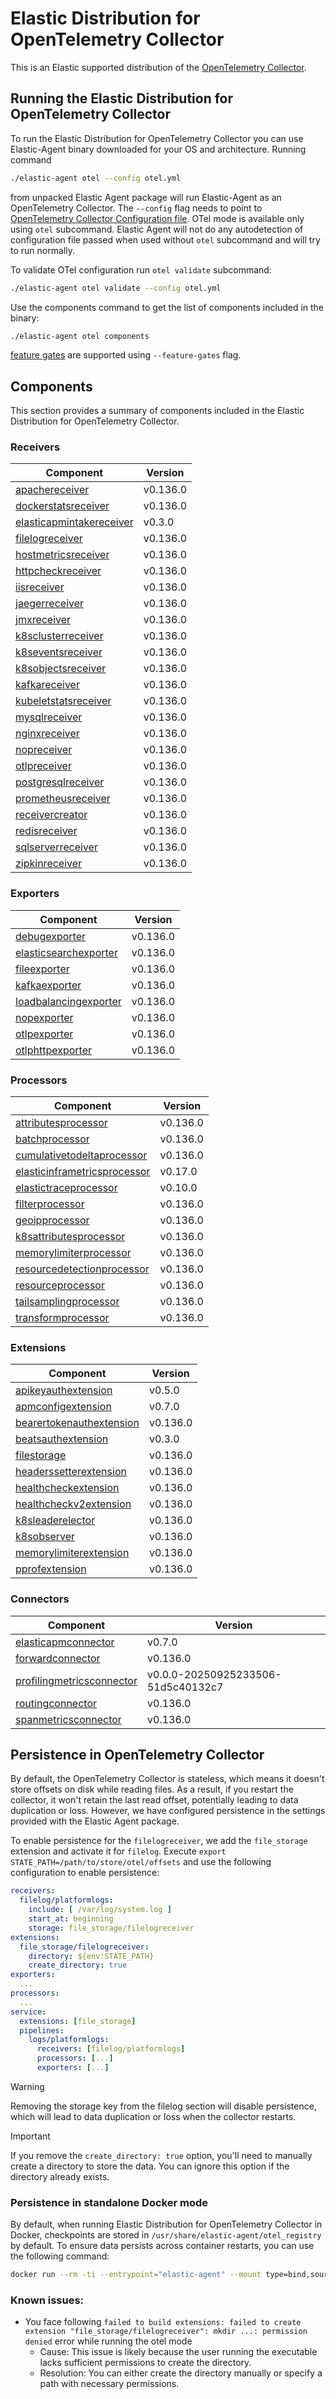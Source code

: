 # Elastic Distribution for OpenTelemetry Collector

This is an Elastic supported distribution of the [OpenTelemetry Collector](https://github.com/open-telemetry/opentelemetry-collector).

## Running the Elastic Distribution for OpenTelemetry Collector

To run the Elastic Distribution for OpenTelemetry Collector you can use Elastic-Agent binary downloaded for your OS and architecture.
Running command

```bash
./elastic-agent otel --config otel.yml
```

from unpacked Elastic Agent package will run Elastic-Agent as an OpenTelemetry Collector. The `--config` flag needs to point to [OpenTelemetry Collector Configuration file](https://opentelemetry.io/docs/collector/configuration/). OTel mode is available only using `otel` subcommand. Elastic Agent will not do any autodetection of configuration file passed when used without `otel` subcommand and will try to run normally.

To validate OTel configuration run `otel validate` subcommand:

```bash
./elastic-agent otel validate --config otel.yml
```

Use the components command to get the list of components included in the binary:

```bash
./elastic-agent otel components
```

[feature gates](https://github.com/open-telemetry/opentelemetry-collector/blob/main/featuregate/README.md#controlling-gates) are supported using `--feature-gates` flag.

## Components

This section provides a summary of components included in the Elastic Distribution for OpenTelemetry Collector.

### Receivers

| Component | Version |
|---|---|
| [apachereceiver](https://github.com/open-telemetry/opentelemetry-collector-contrib/blob/receiver/apachereceiver/v0.136.0/receiver/apachereceiver/README.md) | v0.136.0 |
| [dockerstatsreceiver](https://github.com/open-telemetry/opentelemetry-collector-contrib/blob/receiver/dockerstatsreceiver/v0.136.0/receiver/dockerstatsreceiver/README.md) | v0.136.0 |
| [elasticapmintakereceiver](https://github.com/elastic/opentelemetry-collector-components/blob/receiver/elasticapmintakereceiver/v0.3.0/receiver/elasticapmintakereceiver/README.md) | v0.3.0 |
| [filelogreceiver](https://github.com/open-telemetry/opentelemetry-collector-contrib/blob/receiver/filelogreceiver/v0.136.0/receiver/filelogreceiver/README.md) | v0.136.0 |
| [hostmetricsreceiver](https://github.com/open-telemetry/opentelemetry-collector-contrib/blob/receiver/hostmetricsreceiver/v0.136.0/receiver/hostmetricsreceiver/README.md) | v0.136.0 |
| [httpcheckreceiver](https://github.com/open-telemetry/opentelemetry-collector-contrib/blob/receiver/httpcheckreceiver/v0.136.0/receiver/httpcheckreceiver/README.md) | v0.136.0 |
| [iisreceiver](https://github.com/open-telemetry/opentelemetry-collector-contrib/blob/receiver/iisreceiver/v0.136.0/receiver/iisreceiver/README.md) | v0.136.0 |
| [jaegerreceiver](https://github.com/open-telemetry/opentelemetry-collector-contrib/blob/receiver/jaegerreceiver/v0.136.0/receiver/jaegerreceiver/README.md) | v0.136.0 |
| [jmxreceiver](https://github.com/open-telemetry/opentelemetry-collector-contrib/blob/receiver/jmxreceiver/v0.136.0/receiver/jmxreceiver/README.md) | v0.136.0 |
| [k8sclusterreceiver](https://github.com/open-telemetry/opentelemetry-collector-contrib/blob/receiver/k8sclusterreceiver/v0.136.0/receiver/k8sclusterreceiver/README.md) | v0.136.0 |
| [k8seventsreceiver](https://github.com/open-telemetry/opentelemetry-collector-contrib/blob/receiver/k8seventsreceiver/v0.136.0/receiver/k8seventsreceiver/README.md) | v0.136.0 |
| [k8sobjectsreceiver](https://github.com/open-telemetry/opentelemetry-collector-contrib/blob/receiver/k8sobjectsreceiver/v0.136.0/receiver/k8sobjectsreceiver/README.md) | v0.136.0 |
| [kafkareceiver](https://github.com/open-telemetry/opentelemetry-collector-contrib/blob/receiver/kafkareceiver/v0.136.0/receiver/kafkareceiver/README.md) | v0.136.0 |
| [kubeletstatsreceiver](https://github.com/open-telemetry/opentelemetry-collector-contrib/blob/receiver/kubeletstatsreceiver/v0.136.0/receiver/kubeletstatsreceiver/README.md) | v0.136.0 |
| [mysqlreceiver](https://github.com/open-telemetry/opentelemetry-collector-contrib/blob/receiver/mysqlreceiver/v0.136.0/receiver/mysqlreceiver/README.md) | v0.136.0 |
| [nginxreceiver](https://github.com/open-telemetry/opentelemetry-collector-contrib/blob/receiver/nginxreceiver/v0.136.0/receiver/nginxreceiver/README.md) | v0.136.0 |
| [nopreceiver](https://github.com/open-telemetry/opentelemetry-collector/blob/receiver/nopreceiver/v0.136.0/receiver/nopreceiver/README.md) | v0.136.0 |
| [otlpreceiver](https://github.com/open-telemetry/opentelemetry-collector/blob/receiver/otlpreceiver/v0.136.0/receiver/otlpreceiver/README.md) | v0.136.0 |
| [postgresqlreceiver](https://github.com/open-telemetry/opentelemetry-collector-contrib/blob/receiver/postgresqlreceiver/v0.136.0/receiver/postgresqlreceiver/README.md) | v0.136.0 |
| [prometheusreceiver](https://github.com/open-telemetry/opentelemetry-collector-contrib/blob/receiver/prometheusreceiver/v0.136.0/receiver/prometheusreceiver/README.md) | v0.136.0 |
| [receivercreator](https://github.com/open-telemetry/opentelemetry-collector-contrib/blob/receiver/receivercreator/v0.136.0/receiver/receivercreator/README.md) | v0.136.0 |
| [redisreceiver](https://github.com/open-telemetry/opentelemetry-collector-contrib/blob/receiver/redisreceiver/v0.136.0/receiver/redisreceiver/README.md) | v0.136.0 |
| [sqlserverreceiver](https://github.com/open-telemetry/opentelemetry-collector-contrib/blob/receiver/sqlserverreceiver/v0.136.0/receiver/sqlserverreceiver/README.md) | v0.136.0 |
| [zipkinreceiver](https://github.com/open-telemetry/opentelemetry-collector-contrib/blob/receiver/zipkinreceiver/v0.136.0/receiver/zipkinreceiver/README.md) | v0.136.0 |

### Exporters

| Component | Version |
|---|---|
| [debugexporter](https://github.com/open-telemetry/opentelemetry-collector/blob/exporter/debugexporter/v0.136.0/exporter/debugexporter/README.md) | v0.136.0 |
| [elasticsearchexporter](https://github.com/open-telemetry/opentelemetry-collector-contrib/blob/exporter/elasticsearchexporter/v0.136.0/exporter/elasticsearchexporter/README.md) | v0.136.0 |
| [fileexporter](https://github.com/open-telemetry/opentelemetry-collector-contrib/blob/exporter/fileexporter/v0.136.0/exporter/fileexporter/README.md) | v0.136.0 |
| [kafkaexporter](https://github.com/open-telemetry/opentelemetry-collector-contrib/blob/exporter/kafkaexporter/v0.136.0/exporter/kafkaexporter/README.md) | v0.136.0 |
| [loadbalancingexporter](https://github.com/open-telemetry/opentelemetry-collector-contrib/blob/exporter/loadbalancingexporter/v0.136.0/exporter/loadbalancingexporter/README.md) | v0.136.0 |
| [nopexporter](https://github.com/open-telemetry/opentelemetry-collector/blob/exporter/nopexporter/v0.136.0/exporter/nopexporter/README.md) | v0.136.0 |
| [otlpexporter](https://github.com/open-telemetry/opentelemetry-collector/blob/exporter/otlpexporter/v0.136.0/exporter/otlpexporter/README.md) | v0.136.0 |
| [otlphttpexporter](https://github.com/open-telemetry/opentelemetry-collector/blob/exporter/otlphttpexporter/v0.136.0/exporter/otlphttpexporter/README.md) | v0.136.0 |

### Processors

| Component | Version |
|---|---|
| [attributesprocessor](https://github.com/open-telemetry/opentelemetry-collector-contrib/blob/processor/attributesprocessor/v0.136.0/processor/attributesprocessor/README.md) | v0.136.0 |
| [batchprocessor](https://github.com/open-telemetry/opentelemetry-collector/blob/processor/batchprocessor/v0.136.0/processor/batchprocessor/README.md) | v0.136.0 |
| [cumulativetodeltaprocessor](https://github.com/open-telemetry/opentelemetry-collector-contrib/blob/processor/cumulativetodeltaprocessor/v0.136.0/processor/cumulativetodeltaprocessor/README.md) | v0.136.0 |
| [elasticinframetricsprocessor](https://github.com/elastic/opentelemetry-collector-components/blob/processor/elasticinframetricsprocessor/v0.17.0/processor/elasticinframetricsprocessor/README.md) | v0.17.0 |
| [elastictraceprocessor](https://github.com/elastic/opentelemetry-collector-components/blob/processor/elastictraceprocessor/v0.10.0/processor/elastictraceprocessor/README.md) | v0.10.0 |
| [filterprocessor](https://github.com/open-telemetry/opentelemetry-collector-contrib/blob/processor/filterprocessor/v0.136.0/processor/filterprocessor/README.md) | v0.136.0 |
| [geoipprocessor](https://github.com/open-telemetry/opentelemetry-collector-contrib/blob/processor/geoipprocessor/v0.136.0/processor/geoipprocessor/README.md) | v0.136.0 |
| [k8sattributesprocessor](https://github.com/open-telemetry/opentelemetry-collector-contrib/blob/processor/k8sattributesprocessor/v0.136.0/processor/k8sattributesprocessor/README.md) | v0.136.0 |
| [memorylimiterprocessor](https://github.com/open-telemetry/opentelemetry-collector/blob/processor/memorylimiterprocessor/v0.136.0/processor/memorylimiterprocessor/README.md) | v0.136.0 |
| [resourcedetectionprocessor](https://github.com/open-telemetry/opentelemetry-collector-contrib/blob/processor/resourcedetectionprocessor/v0.136.0/processor/resourcedetectionprocessor/README.md) | v0.136.0 |
| [resourceprocessor](https://github.com/open-telemetry/opentelemetry-collector-contrib/blob/processor/resourceprocessor/v0.136.0/processor/resourceprocessor/README.md) | v0.136.0 |
| [tailsamplingprocessor](https://github.com/open-telemetry/opentelemetry-collector-contrib/blob/processor/tailsamplingprocessor/v0.136.0/processor/tailsamplingprocessor/README.md) | v0.136.0 |
| [transformprocessor](https://github.com/open-telemetry/opentelemetry-collector-contrib/blob/processor/transformprocessor/v0.136.0/processor/transformprocessor/README.md) | v0.136.0 |

### Extensions

| Component | Version |
|---|---|
| [apikeyauthextension](https://github.com/elastic/opentelemetry-collector-components/blob/extension/apikeyauthextension/v0.5.0/extension/apikeyauthextension/README.md) | v0.5.0 |
| [apmconfigextension](https://github.com/elastic/opentelemetry-collector-components/blob/extension/apmconfigextension/v0.7.0/extension/apmconfigextension/README.md) | v0.7.0 |
| [bearertokenauthextension](https://github.com/open-telemetry/opentelemetry-collector-contrib/blob/extension/bearertokenauthextension/v0.136.0/extension/bearertokenauthextension/README.md) | v0.136.0 |
| [beatsauthextension](https://github.com/elastic/opentelemetry-collector-components/blob/extension/beatsauthextension/v0.3.0/extension/beatsauthextension/README.md) | v0.3.0 |
| [filestorage](https://github.com/open-telemetry/opentelemetry-collector-contrib/blob/extension/storage/filestorage/v0.136.0/extension/storage/filestorage/README.md) | v0.136.0 |
| [headerssetterextension](https://github.com/open-telemetry/opentelemetry-collector-contrib/blob/extension/headerssetterextension/v0.136.0/extension/headerssetterextension/README.md) | v0.136.0 |
| [healthcheckextension](https://github.com/open-telemetry/opentelemetry-collector-contrib/blob/extension/healthcheckextension/v0.136.0/extension/healthcheckextension/README.md) | v0.136.0 |
| [healthcheckv2extension](https://github.com/open-telemetry/opentelemetry-collector-contrib/blob/extension/healthcheckv2extension/v0.136.0/extension/healthcheckv2extension/README.md) | v0.136.0 |
| [k8sleaderelector](https://github.com/open-telemetry/opentelemetry-collector-contrib/blob/extension/k8sleaderelector/v0.136.0/extension/k8sleaderelector/README.md) | v0.136.0 |
| [k8sobserver](https://github.com/open-telemetry/opentelemetry-collector-contrib/blob/extension/observer/k8sobserver/v0.136.0/extension/observer/k8sobserver/README.md) | v0.136.0 |
| [memorylimiterextension](https://github.com/open-telemetry/opentelemetry-collector/blob/extension/memorylimiterextension/v0.136.0/extension/memorylimiterextension/README.md) | v0.136.0 |
| [pprofextension](https://github.com/open-telemetry/opentelemetry-collector-contrib/blob/extension/pprofextension/v0.136.0/extension/pprofextension/README.md) | v0.136.0 |

### Connectors

| Component | Version |
|---|---|
| [elasticapmconnector](https://github.com/elastic/opentelemetry-collector-components/blob/connector/elasticapmconnector/v0.7.0/connector/elasticapmconnector/README.md) | v0.7.0 |
| [forwardconnector](https://github.com/open-telemetry/opentelemetry-collector/blob/connector/forwardconnector/v0.136.0/connector/forwardconnector/README.md) | v0.136.0 |
| [profilingmetricsconnector](https://github.com/elastic/opentelemetry-collector-components/blob/51d5c40132c7/connector/profilingmetricsconnector/README.md) | v0.0.0-20250925233506-51d5c40132c7 |
| [routingconnector](https://github.com/open-telemetry/opentelemetry-collector-contrib/blob/connector/routingconnector/v0.136.0/connector/routingconnector/README.md) | v0.136.0 |
| [spanmetricsconnector](https://github.com/open-telemetry/opentelemetry-collector-contrib/blob/connector/spanmetricsconnector/v0.136.0/connector/spanmetricsconnector/README.md) | v0.136.0 |
## Persistence in OpenTelemetry Collector

By default, the OpenTelemetry Collector is stateless, which means it doesn't store offsets on disk while reading files. As a result, if you restart the collector, it won't retain the last read offset, potentially leading to data duplication or loss. However, we have configured persistence in the settings provided with the Elastic Agent package.

To enable persistence for the `filelogreceiver`, we add the `file_storage` extension and activate it for `filelog`.
Execute `export STATE_PATH=/path/to/store/otel/offsets` and use the following configuration to enable persistence:

```yaml
receivers:
  filelog/platformlogs:
    include: [ /var/log/system.log ]
    start_at: beginning
    storage: file_storage/filelogreceiver
extensions:
  file_storage/filelogreceiver:
    directory: ${env:STATE_PATH}
    create_directory: true
exporters:
  ...
processors:
  ...
service:
  extensions: [file_storage]
  pipelines:
    logs/platformlogs:
      receivers: [filelog/platformlogs]
      processors: [...]
      exporters: [...]
```

> [!WARNING]
Removing the storage key from the filelog section will disable persistence, which will lead to data duplication or loss when the collector restarts.

> [!IMPORTANT]
If you remove the `create_directory: true` option, you'll need to manually create a directory to store the data. You can ignore this option if the directory already exists.

### Persistence in standalone Docker mode

By default, when running Elastic Distribution for OpenTelemetry Collector in Docker, checkpoints are stored in `/usr/share/elastic-agent/otel_registry` by default. To ensure data persists across container restarts, you can use the following command:

```bash
docker run --rm -ti --entrypoint="elastic-agent" --mount type=bind,source=/path/on/host,target=/usr/share/elastic-agent/otel_registry  docker.elastic.co/elastic-agent/elastic-agent:9.0.0-SNAPSHOT otel
```

### Known issues:
-  You face following `failed to build extensions: failed to create extension "file_storage/filelogreceiver": mkdir ...: permission denied` error while running the otel mode
	- Cause: This issue is likely because the user running the executable lacks sufficient permissions to create the directory.
	- Resolution: You can either create the directory manually or specify a path with necessary permissions.
